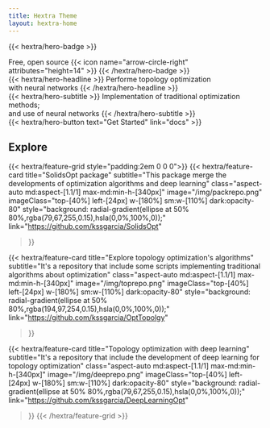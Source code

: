 ```yaml
---
title: Hextra Theme
layout: hextra-home
---
```


{{< hextra/hero-badge >}}
  <div class="w-2 h-2 rounded-full bg-primary-400"></div>
  <span>Free, open source</span>
  {{< icon name="arrow-circle-right" attributes="height=14" >}}
{{< /hextra/hero-badge >}}

<div class="mt-6 mb-6">
{{< hextra/hero-headline >}}
  Performe topology optimization&nbsp;<br class="sm:block hidden" />with neural networks
{{< /hextra/hero-headline >}}
</div>

<div class="mb-12">
{{< hextra/hero-subtitle >}}
  Implementation of traditional optimization methods;<br class="sm:block hidden" />and use of neural networks
{{< /hextra/hero-subtitle >}}
</div>

<div class="mb-6">
{{< hextra/hero-button text="Get Started" link="docs" >}}
</div>

## Explore

{{< hextra/feature-grid style="padding:2em 0 0 0">}}
  {{< hextra/feature-card
    title="SolidsOpt package"
    subtitle="This package merge the developments of optimization algorithms and deep learning"
    class="aspect-auto md:aspect-[1.1/1] max-md:min-h-[340px]"
    image="/img/packrepo.png"
    imageClass="top-[40%] left-[24px] w-[180%] sm:w-[110%] dark:opacity-80"
    style="background: radial-gradient(ellipse at 50% 80%,rgba(79,67,255,0.15),hsla(0,0%,100%,0));"
    link="https://github.com/kssgarcia/SolidsOpt"
  >}}

  {{< hextra/feature-card
    title="Explore topology optimization's algorithms"
    subtitle="It's a repository that include some scripts implementing traditional algorithms about optimization"
    class="aspect-auto md:aspect-[1.1/1] max-md:min-h-[340px]"
    image="/img/toprepo.png"
    imageClass="top-[40%] left-[24px] w-[180%] sm:w-[110%] dark:opacity-80"
    style="background: radial-gradient(ellipse at 50% 80%,rgba(194,97,254,0.15),hsla(0,0%,100%,0));"
    link="https://github.com/kssgarcia/OptTopolgy"
  >}}

  {{< hextra/feature-card
    title="Topology optimization with deep learning"
    subtitle="It's a repository that include the development of deep learning for topology optimization"
    class="aspect-auto md:aspect-[1.1/1] max-md:min-h-[340px]"
    image="/img/deeprepo.png"
    imageClass="top-[40%] left-[24px] w-[180%] sm:w-[110%] dark:opacity-80"
    style="background: radial-gradient(ellipse at 50% 80%,rgba(79,67,255,0.15),hsla(0,0%,100%,0));"
    link="https://github.com/kssgarcia/DeepLearningOpt"
  >}}
{{< /hextra/feature-grid >}}